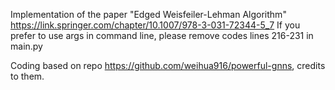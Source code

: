 Implementation of the paper "Edged Weisfeiler-Lehman Algorithm" 
https://link.springer.com/chapter/10.1007/978-3-031-72344-5_7
If you prefer to use args in command line, please remove codes lines 216-231 in main.py

Coding based on repo https://github.com/weihua916/powerful-gnns, credits to them.
